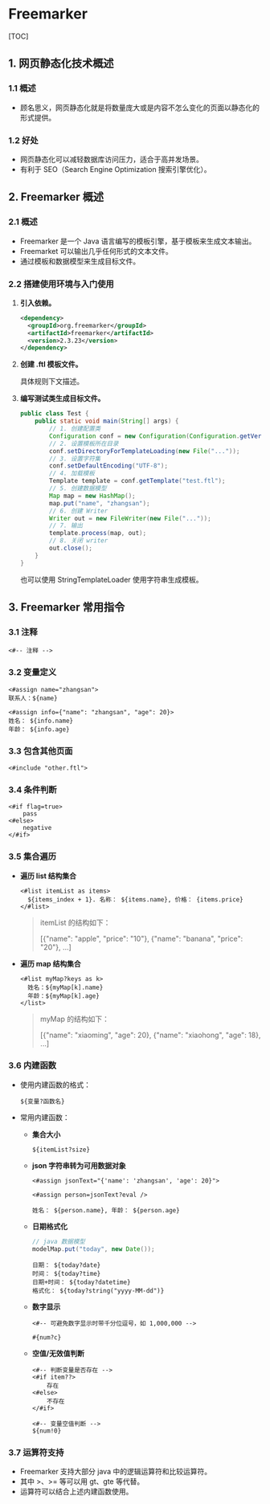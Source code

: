 # Freemarker

[TOC]

## 1. 网页静态化技术概述

### 1.1 概述

- 顾名思义，网页静态化就是将数量庞大或是内容不怎么变化的页面以静态化的形式提供。

### 1.2 好处

- 网页静态化可以减轻数据库访问压力，适合于高并发场景。
- 有利于 SEO（Search Engine Optimization 搜索引擎优化）。



## 2. Freemarker 概述

### 2.1 概述

- Freemarker 是一个 Java 语言编写的模板引擎，基于模板来生成文本输出。
- Freemarket 可以输出几乎任何形式的文本文件。
- 通过模板和数据模型来生成目标文件。

### 2.2 搭建使用环境与入门使用

1. **引入依赖。**

   ```xml
   <dependency> 
     <groupId>org.freemarker</groupId> 
     <artifactId>freemarker</artifactId> 
     <version>2.3.23</version> 
   </dependency>
   ```

2. **创建 .ftl 模板文件。**

   具体规则下文描述。

3. **编写测试类生成目标文件。**

   ```java
   public class Test {
       public static void main(String[] args) {
           // 1. 创建配置类
           Configuration conf = new Configuration(Configuration.getVersion());
           // 2. 设置模板所在目录
           conf.setDirectoryForTemplateLoading(new File("..."));
           // 3. 设置字符集
           conf.setDefaultEncoding("UTF-8");
           // 4. 加载模板
           Template template = conf.getTemplate("test.ftl");
           // 5. 创建数据模型
           Map map = new HashMap();
           map.put("name", "zhangsan");
           // 6. 创建 Writer
           Writer out = new FileWriter(new File("..."));
           // 7. 输出
           template.process(map, out);
           // 8. 关闭 writer
           out.close();
       }
   }
   ```

   也可以使用 StringTemplateLoader 使用字符串生成模板。



## 3. Freemarker 常用指令

### 3.1 注释

```
<#-- 注释 -->
```

### 3.2 变量定义

```
<#assign name="zhangsan">
联系人：${name}

<#assign info={"name": "zhangsan", "age": 20}>
姓名： ${info.name}
年龄： ${info.age}
```

### 3.3 包含其他页面

```
<#include "other.ftl">
```

### 3.4 条件判断

```
<#if flag=true>
	pass
<#else>
	negative
</#if>
```

### 3.5 集合遍历

- **遍历 list 结构集合**

  ```
  <#list itemList as items>
  	${items_index + 1}. 名称： ${items.name}, 价格： {items.price}
  </#list>
  ```

  > itemList 的结构如下：
  >
  > [{"name": "apple", "price": "10"}, {"name": "banana", "price": "20"}, ...]

- **遍历 map 结构集合**

  ```
  <#list myMap?keys as k>
  	姓名：${myMap[k].name}
  	年龄：${myMap[k].age}
  </list>
  ```

  > myMap 的结构如下：
  >
  > [{"name": "xiaoming", "age": 20}, {"name": "xiaohong", "age": 18}, ...]

### 3.6 内建函数

- 使用内建函数的格式：

  ```
  ${变量?函数名}
  ```

- 常用内建函数：

  - **集合大小**

    ```
    ${itemList?size}
    ```

  - **json 字符串转为可用数据对象**

    ```
    <#assign jsonText="{'name': 'zhangsan', 'age': 20}">
    
    <#assign person=jsonText?eval />
    
    姓名： ${person.name}, 年龄： ${person.age}
    ```

  - **日期格式化**

    ```java
    // java 数据模型
    modelMap.put("today", new Date());
    ```

    ```
    日期： ${today?date}
    时间： ${today?time}
    日期+时间： ${today?datetime}
    格式化： ${today?string("yyyy-MM-dd")}
    ```

  - **数字显示**

    ```
    <#-- 可避免数字显示时带千分位逗号，如 1,000,000 -->
    
    #{num?c}
    ```

  - **空值/无效值判断**

    ```
    <#-- 判断变量是否存在 -->
    <#if item??>
    	存在
    <#else>
    	不存在
    </#if>
    
    <#-- 变量空值判断 -->
    ${num!0}
    ```

### 3.7 运算符支持

- Freemarker 支持大部分 java 中的逻辑运算符和比较运算符。
- 其中 >、>= 等可以用 gt、gte 等代替。
- 运算符可以结合上述内建函数使用。

